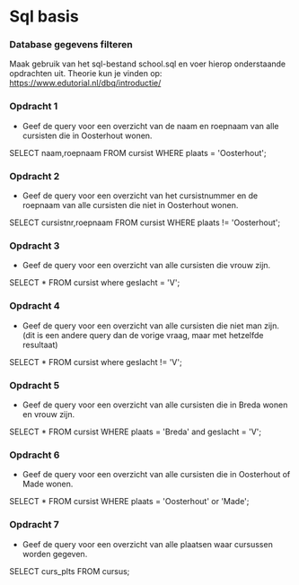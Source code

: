 # Sql basis

### Database gegevens filteren
Maak gebruik van het sql-bestand school.sql en voer hierop onderstaande opdrachten uit.
Theorie kun je vinden op: https://www.edutorial.nl/dbq/introductie/

### Opdracht 1
* Geef de query voor een overzicht van de naam en roepnaam van alle cursisten die in Oosterhout wonen.

SELECT naam,roepnaam FROM cursist WHERE plaats = 'Oosterhout';

### Opdracht 2
* Geef de query voor een overzicht van het cursistnummer en de roepnaam van alle cursisten die niet in Oosterhout wonen.

SELECT cursistnr,roepnaam FROM cursist WHERE plaats != 'Oosterhout';

### Opdracht 3
* Geef de query voor een overzicht van alle cursisten die vrouw zijn.

SELECT * FROM cursist where geslacht = 'V';

### Opdracht 4
* Geef de query voor een overzicht van alle cursisten die niet man zijn. (dit is een andere query dan de vorige vraag, maar met hetzelfde resultaat)

SELECT * FROM cursist where geslacht != 'V';

### Opdracht 5
* Geef de query voor een overzicht van alle cursisten die in Breda wonen en vrouw zijn.

SELECT * FROM cursist WHERE plaats = 'Breda' and geslacht = 'V';

### Opdracht 6
* Geef de query voor een overzicht van alle cursisten die in Oosterhout of Made wonen.

SELECT * FROM cursist WHERE plaats = 'Oosterhout' or 'Made';

### Opdracht 7
* Geef de query voor een overzicht van alle plaatsen waar cursussen worden gegeven.

SELECT curs_plts FROM cursus;
